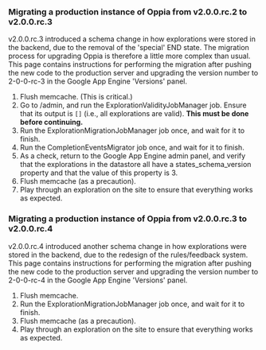 ### Migrating a production instance of Oppia from v2.0.0.rc.2 to v2.0.0.rc.3 ###

v2.0.0.rc.3 introduced a schema change in how explorations were stored in the backend, due to the removal of the 'special' END state. The migration process for upgrading Oppia is therefore a little more complex than usual. This page contains instructions for performing the migration after pushing the new code to the production server and upgrading the version number to 2-0-0-rc-3 in the Google App Engine 'Versions' panel.

  1. Flush memcache. (This is critical.)
  1. Go to /admin, and run the ExplorationValidityJobManager job. Ensure that its output is `[]` (i.e., all explorations are valid). **This must be done before continuing.**
  1. Run the ExplorationMigrationJobManager job once, and wait for it to finish.
  1. Run the CompletionEventsMigrator job once, and wait for it to finish.
  1. As a check, return to the Google App Engine admin panel, and verify that the explorations in the datastore all have a states\_schema\_version property and that the value of this property is 3.
  1. Flush memcache (as a precaution).
  1. Play through an exploration on the site to ensure that everything works as expected.

### Migrating a production instance of Oppia from v2.0.0.rc.3 to v2.0.0.rc.4 ###

v2.0.0.rc.4 introduced another schema change in how explorations were stored in the backend, due to the redesign of the rules/feedback system. This page contains instructions for performing the migration after pushing the new code to the production server and upgrading the version number to 2-0-0-rc-4 in the Google App Engine 'Versions' panel.

  1. Flush memcache.
  1. Run the ExplorationMigrationJobManager job once, and wait for it to finish.
  1. Flush memcache (as a precaution).
  1. Play through an exploration on the site to ensure that everything works as expected.